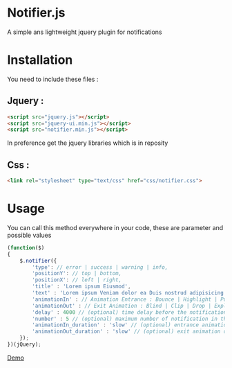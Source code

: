 Notifier.js
=====================

A simple ans lightweight jquery plugin for notifications


<h1>Installation</h1>

You need to include these files :

<h2>Jquery : </h2>

```html
<script src="jquery.js"></script>
<script src="jquery-ui.min.js"></script>
<script src="notifier.min.js"></script>
```

In preference get the jquery libraries which is in reposity

<h2>Css : </h2>

```html
<link rel="stylesheet" type="text/css" href="css/notifier.css">
```

<h1>Usage</h1>

You can call this method everywhere in your code, these are parameter and possible values

```javascript
(function($)
{
	$.notifier({
		'type': // error | success | warning | info,
		'positionY': // top | bottom,
		'positionX': // left | right,
		'title' : 'Lorem ipsum Eiusmod',
		'text' : 'Lorem ipsum Veniam dolor ea Duis nostrud adipisicing veniam ex nulla proident laboris commodo...',
		'animationIn' : // Animation Entrance : Bounce | Highlight | Pulsat | Shake | Slide ,
		'animationOut' : // Exit Animation : Blind | Clip | Drop | Explode | Fade | Fold | Puff | Pulsat | Shake,
		'delay' : 4000 // (optional) time delay before the notification disparition by default : 4000,
		'number' : 5 // (optional) maximum number of notification in the page by default 5,
		'animationIn_duration' : 'slow' // (optional) entrance animation duration time,
		'animationOut_duration' : 'slow' // (optional) exit animation duration time
	});
})(jQuery);
```

<a href="http://www.bouksou.com/scripts/notifier">Demo</a>

